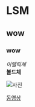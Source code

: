 # LSM
## wow
### wow
*이탤릭체*  
**볼드체**



![사진](https://ncache.ilbe.com/files/attach/new/20160503/4255758/6740385127/7987385013/d6c970aa11e55c77699caa83c95a8c4b.jpg)



[동영상](https://youtu.be/xUVAoYiTWmE)

